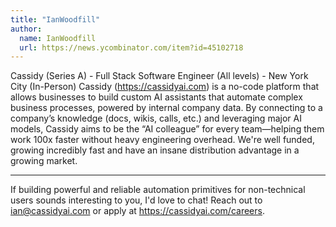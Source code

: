 ```yaml
---
title: "IanWoodfill"
author:
  name: IanWoodfill
  url: https://news.ycombinator.com/item?id=45102718
---
```

Cassidy (Series A) - Full Stack Software Engineer (All levels) - New York City (In-Person)
Cassidy (<a href="https:&#x2F;&#x2F;cassidyai.com" rel="nofollow">https:&#x2F;&#x2F;cassidyai.com</a>) is a no-code platform that allows businesses to build custom AI assistants that automate complex business processes, powered by internal company data. By connecting to a company’s knowledge (docs, wikis, calls, etc.) and leveraging major AI models, Cassidy aims to be the “AI colleague” for every team—helping them work 100x faster without heavy engineering overhead. We&#x27;re well funded, growing incredibly fast and have an insane distribution advantage in a growing market.

----

If building powerful and reliable automation primitives for non-technical users sounds interesting to you, I&#x27;d love to chat! Reach out to ian@cassidyai.com or apply at <a href="https:&#x2F;&#x2F;cassidyai.com&#x2F;careers" rel="nofollow">https:&#x2F;&#x2F;cassidyai.com&#x2F;careers</a>.
<JobApplication />
